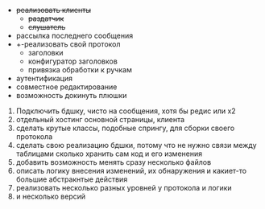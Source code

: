 + ~~реализовать клиенты~~
  * ~~раздатчик~~
  * ~~слушатель~~
+ рассылка последнего сообщения
+ +-реализовать свой протокол
  * заголовки
  * конфигуратор заголовков
  * привязка обработки к ручкам
+ аутентификация
+ совместное редактирование
+ возможность докинуть плюшки

1. Подключить бдшку, чисто на сообщения, хотя бы редис или х2
2. отдельный хостинг основной страницы, клиента
3. сделать крутые классы, подобные спрингу, для сборки своего протокола
4. сделать свою реализацию бдшки, потому что не нужно связи между таблицами
   сколько хранить сам код и его изменения
5. добавить возможность менять сразу несколько файлов
6. описать логику внесения изменений, их обнаружения и какиет-то большие абстракнтые действия
7. реализовать несколько разных уровней у протокола и логики
8. и несколько версий